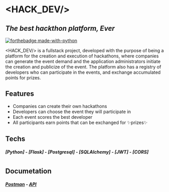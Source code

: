 # <HACK_DEV/>

## _The best hackthon platform, Ever_

[![forthebadge made-with-python](http://ForTheBadge.com/images/badges/made-with-python.svg)](https://www.python.org/)

<HACK_DEV/> is a fullstack project, developed with the purpose of being a platform for the creation and execution of hackathons, where companies can generate the event demand and the application administrators initiate the creation and publicize of the event.
The platform also has a registry of developers who can participate in the events, and exchange accumulated points for prizes.

## Features

- Companies can create their own hackathons
- Developers can choose the event they will participate in
- Each event scores the best developer
- All participants earn points that can be exchanged for ✨prizes✨

## Techs

##### [Python] - [Flask] - [Postgresql] - [SQLAlchemy] - [JWT] - [CORS]

#

## Documetation

##### [Postman](https://documenter.getpostman.com/view/18248829/UVR4LpTHhttps://documenter.getpostman.com/view/18248829/UVR4LpTH) - [API](https://hack-dev.herokuapp.com)
